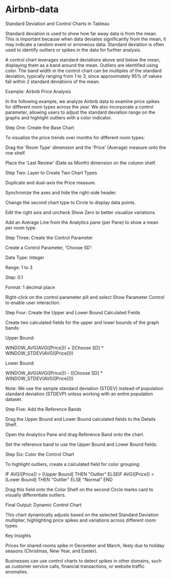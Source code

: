 # Airbnb-data

Standard Deviation and Control Charts in Tableau

Standard deviation is used to show how far away data is from the mean. This is important because when data deviates significantly from the mean, it may indicate a random event or erroneous data. Standard deviation is often used to identify outliers or spikes in the data for further analysis.

A control chart leverages standard deviations above and below the mean, displaying them as a band around the mean. Outliers are identified using color. The band width in the control chart can be multiples of the standard deviation, typically ranging from 1 to 3, since approximately 95% of values fall within 2 standard deviations of the mean.

Example: Airbnb Price Analysis

In the following example, we analyze Airbnb data to examine price spikes for different room types across the year. We also incorporate a control parameter, allowing users to adjust the standard deviation range on the graphs and highlight outliers with a color indicator.

Step One: Create the Base Chart

To visualize the price trends over months for different room types:

Drag the 'Room Type' dimension and the 'Price' (Average) measure onto the row shelf.

Place the 'Last Review' (Date as Month) dimension on the column shelf.

Step Two: Layer to Create Two Chart Types

Duplicate and dual-axis the Price measure.

Synchronize the axes and hide the right-side header.

Change the second chart type to Circle to display data points.

Edit the right axis and uncheck Show Zero to better visualize variations.

Add an Average Line from the Analytics pane (per Pane) to show a mean per room type.

Step Three: Create the Control Parameter

Create a Control Parameter, 'Choose SD':

Data Type: Integer

Range: 1 to 3

Step: 0.1

Format: 1 decimal place

Right-click on the control parameter pill and select Show Parameter Control to enable user interaction.

Step Four: Create the Upper and Lower Bound Calculated Fields

Create two calculated fields for the upper and lower bounds of the graph bands:

Upper Bound:

WINDOW_AVG(AVG([Price])) + ([Choose SD] * WINDOW_STDEV(AVG([Price])))

Lower Bound:

WINDOW_AVG(AVG([Price])) - ([Choose SD] * WINDOW_STDEV(AVG([Price])))

Note: We use the sample standard deviation (STDEV) instead of population standard deviation (STDEVP) unless working with an entire population dataset.

Step Five: Add the Reference Bands

Drag the Upper Bound and Lower Bound calculated fields to the Details Shelf.

Open the Analytics Pane and drag Reference Band onto the chart.

Set the reference band to use the Upper Bound and Lower Bound fields.

Step Six: Color the Control Chart

To highlight outliers, create a calculated field for color grouping:

IF AVG([Price]) > [Upper Bound] THEN "Outlier"
ELSEIF AVG([Price]) < [Lower Bound] THEN "Outlier"
ELSE "Normal"
END

Drag this field onto the Color Shelf on the second Circle marks card to visually differentiate outliers.

Final Output: Dynamic Control Chart

This chart dynamically adjusts based on the selected Standard Deviation multiplier, highlighting price spikes and variations across different room types.

Key Insights

Prices for shared rooms spike in December and March, likely due to holiday seasons (Christmas, New Year, and Easter).

Businesses can use control charts to detect spikes in other domains, such as customer service calls, financial transactions, or website traffic anomalies.
